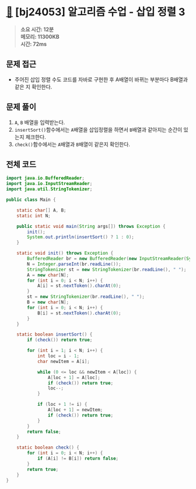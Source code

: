 # [🚃](https://www.acmicpc.net/problem/24053) [bj24053]   알고리즘 수업 - 삽입 정렬 3

> **소요 시간: 12분<br>
> 메모리: 11300KB<br>
> 시간: 72ms**

## 문제 접근

- 주어진 삽입 정렬 수도 코드를 자바로 구현한 후 A배열이 바뀌는 부분마다 B배열과 같은 지 확인한다.

## 문제 풀이

1. `A`, `B` 배열을 입력받는다.
2. `insertSort()`함수에서는 `A`배열을 삽입정렬을 하면서 `B`배열과 같아지는 순간이 있는지 체크한다.
3. `check()`함수에서는 `A`배열과 `B`배열이 같은지 확인한다.

## 전체 코드

```java
import java.io.BufferedReader;
import java.io.InputStreamReader;
import java.util.StringTokenizer;

public class Main {

    static char[] A, B;
    static int N;

    public static void main(String args[]) throws Exception {
        init();
        System.out.println(insertSort() ? 1 : 0);
    }

    static void init() throws Exception {
        BufferedReader br = new BufferedReader(new InputStreamReader(System.in));
        N = Integer.parseInt(br.readLine());
        StringTokenizer st = new StringTokenizer(br.readLine(), " ");
        A = new char[N];
        for (int i = 0; i < N; i++) {
            A[i] = st.nextToken().charAt(0);
        }
        st = new StringTokenizer(br.readLine(), " ");
        B = new char[N];
        for (int i = 0; i < N; i++) {
            B[i] = st.nextToken().charAt(0);
        }
    }

    static boolean insertSort() {
        if (check()) return true;

        for (int i = 1; i < N; i++) {
            int loc = i - 1;
            char newItem = A[i];

            while (0 <= loc && newItem < A[loc]) {
                A[loc + 1] = A[loc];
                if (check()) return true;
                loc--;
            }

            if (loc + 1 != i) {
                A[loc + 1] = newItem;
                if (check()) return true;
            }
        }
        return false;
    }

    static boolean check() {
        for (int i = 0; i < N; i++) {
            if (A[i] != B[i]) return false;
        }
        return true;
    }
}

```
